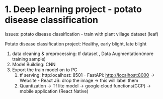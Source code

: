 # 1. Deep learning project - potato disease classification

Issues: potato disease classification - train with plant village dataset (leaf)  

Potato disease classification project: Healthy, early blight, late blight

1. data cleaning & preprocessing: tf dataset , Data Augmentation(more training sample)
2. Model Building: CNN 
3. Export the train model on to PC
    1. tf serving: http:localhost: 8501 - FastAPI: [http://localhost:8000](http://localhost:8000) → Website - React JS: drop the image → this will label them
    2. Quantization → Tf lite model → google cloud functions(GCP) → mobile application (React Native)

